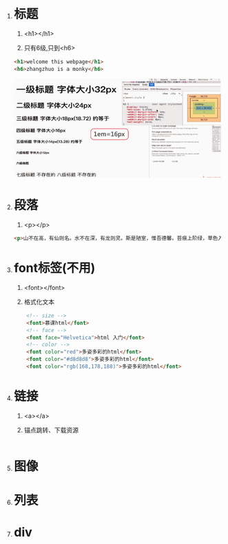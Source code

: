 1. # 标题

   1. &lt;h1&gt;&lt;/h1&gt;

   2. 只有6级,只到&lt;h6&gt;

   ```html
   <h1>welcome this webpage</h1>
   <h6>zhangzhuo is a monky</h6>
   ```

   ![](/assets/6级标题2.PNG)

2. # 段落

   1. &lt;p&gt;&lt;/p&gt;

   ```html
   <p>山不在高，有仙则名。水不在深，有龙则灵。斯是陋室，惟吾德馨。苔痕上阶绿，草色入帘青。谈笑有鸿儒，往来无白丁。可以调素琴，阅金经。无丝竹之乱耳，无案牍之劳形。南阳诸葛庐，西蜀子云亭。孔子云：何陋之有？</p>
   ```
3. # font标签\(不用\)

   1. &lt;font&gt;&lt;/font&gt;

   2. 格式化文本

   ```html
       <!-- size -->
       <font>慕课html</font>
       <!-- face -->
       <font face="Helvetica">html 入门</font>
       <!-- color -->
       <font color="red">多姿多彩的html</font>
       <font color="#d8d8d8">多姿多彩的html</font>
       <font color="rgb(168,178,188)">多姿多彩的html</font>
   ```
4. # 链接

   1. &lt;a&gt;&lt;/a&gt;

   2. 锚点跳转、下载资源

   ```

   ```
5. # 图像
6. # 列表
7. # div



